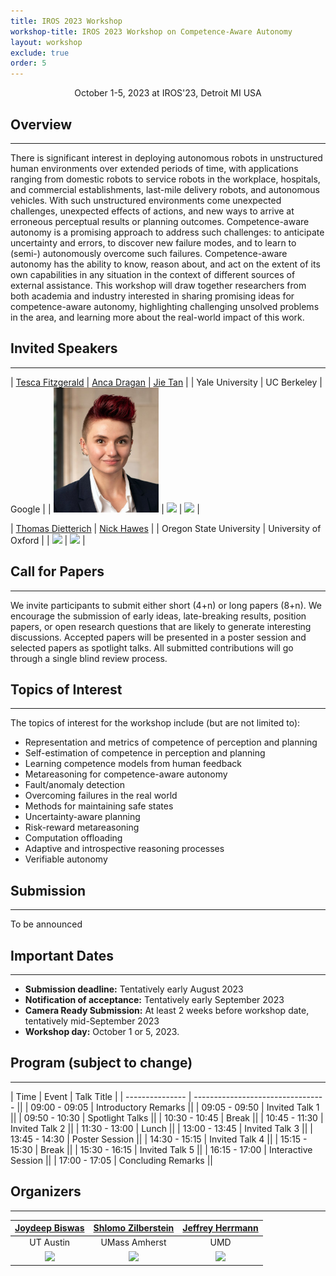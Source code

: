 ```yaml
---
title: IROS 2023 Workshop
workshop-title: IROS 2023 Workshop on Competence-Aware Autonomy
layout: workshop
exclude: true
order: 5
---
```


<center> October 1-5, 2023 at IROS'23, Detroit MI USA</center>

Overview
--------  
***

There is significant interest in deploying autonomous robots in unstructured human environments over extended periods of time, with applications ranging from domestic robots to service robots in the workplace, hospitals, and commercial establishments, last-mile delivery robots, and autonomous vehicles. With such unstructured environments come unexpected challenges, unexpected effects of actions, and new ways to arrive at erroneous perceptual results or planning outcomes. Competence-aware autonomy is a promising approach to address such challenges: to anticipate uncertainty and errors, to discover new failure modes, and to learn to (semi-) autonomously overcome such failures.  Competence-aware autonomy has the ability to know, reason about, and act on the extent of its own capabilities in any situation in the context of different sources of external assistance. This workshop will draw together researchers from both academia and industry interested in sharing promising ideas for competence-aware autonomy, highlighting challenging unsolved problems in the area, and learning more about the real-world impact of this work.


Invited Speakers
----------------
***

| [Tesca Fitzgerald](https://www.tescafitzgerald.com/) | [Anca Dragan](https://people.eecs.berkeley.edu/~anca/) | [Jie Tan](https://www.jie-tan.net/) |
| Yale University    | UC Berkeley    | Google | 
| <img src="assets/iros2023-caa-workshop/tesca.jpg" style="max-height:200px;"> | <img src="https://obj.umiacs.umd.edu/badue-accepted/rss/anca.png" style="max-height:200px;"> | <img src="https://www.jie-tan.net/img/MyPhoto.jpg" style="max-height:200px;">  | 

| [Thomas Dietterich](https://web.engr.oregonstate.edu/~tgd/) | [Nick Hawes](https://www.robots.ox.ac.uk/~nickh/) |
| Oregon State University        |  University of Oxford    | 
| <img src="https://engineering.oregonstate.edu/sites/engineering.oregonstate.edu/files/styles/profile_image/public/2022-11/profile-thomas-g-dietterich.jpg?itok=U3N5vcfd" style="max-height:200px;"> | <img src="https://eng.ox.ac.uk/media/1180/nick-hawes-provided.jpg?center=0.35796766743648961,0.47572815533980584&mode=crop&width=250&height=250&rnd=132441407640000000" style="max-height:200px;"> |



Call for Papers
---------------

***

We invite participants to submit either short (4+n) or long papers (8+n). We encourage the submission of early ideas, late-breaking results, position papers, or open research questions that are likely to generate interesting discussions. Accepted papers will be presented in a poster session and selected papers as spotlight talks. All submitted contributions will go through a single blind review process.

  

Topics of Interest
---------------
***

The topics of interest for the workshop include (but are not limited to):

* Representation and metrics of competence of perception and planning
* Self-estimation of competence in perception and planning
* Learning competence models from human feedback
* Metareasoning for competence-aware autonomy
* Fault/anomaly detection
* Overcoming failures in the real world
* Methods for maintaining safe states
* Uncertainty-aware planning 
* Risk-reward metareasoning
* Computation offloading
* Adaptive and introspective reasoning processes
* Verifiable autonomy 

  

Submission
---------------
***

To be announced


Important Dates
---------------
***

*   **Submission deadline:** Tentatively early August 2023
*   **Notification of acceptance:** Tentatively early September 2023
*   **Camera Ready Submission:** At least 2 weeks before workshop date, tentatively mid-September 2023
*   **Workshop day:** October 1 or 5, 2023.


Program (subject to change)
---------------
***

| Time            | Event                             | Talk Title |
| --------------- | --------------------------------- ||
| 09:00 - 09:05   | Introductory Remarks              ||
| 09:05 - 09:50   | Invited Talk 1                    ||
| 09:50 - 10:30   | Spotlight Talks                   ||
| 10:30 - 10:45   | Break                             ||
| 10:45 - 11:30   | Invited Talk 2                    ||
| 11:30 - 13:00   | Lunch                             ||
| 13:00 - 13:45   | Invited Talk 3                    ||
| 13:45 - 14:30   | Poster Session                    ||
| 14:30 - 15:15   | Invited Talk 4                    ||
| 15:15 - 15:30   | Break                             ||
| 15:30 - 16:15   | Invited Talk 5                    ||
| 16:15 - 17:00   | Interactive Session               ||
| 17:00 - 17:05   | Concluding Remarks                ||

  
Organizers
---------------
***

| [Joydeep Biswas](https://joydeepb.com/) | [Shlomo Zilberstein](https://www.cics.umass.edu/faculty/directory/zilberstein_shlomo) | [Jeffrey Herrmann](https://user.eng.umd.edu/~jwh2/jwh2.html)|
| :--------------------: | :--------------------: | :--------------------: | 
| UT Austin     | UMass Amherst     | UMD | 
| <img src="https://www.joydeepb.com/assets/joydeepb.jpg" style="max-height:200px;"> | <img src="https://www.cics.umass.edu/sites/default/files/styles/people_individual/public/headshots/2016_cics_shlomo_zilberstein_profile-200px.jpg?itok=Q9Q-0KPH"> | <img src="https://faculty.eng.umd.edu/sites/faculty.eng.umd.edu/files/profile_images/Jeffrey%20Herrmann.jpg" style="max-height:200px;"> |
